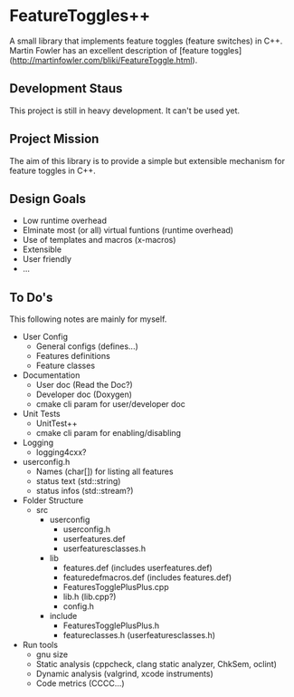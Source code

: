 FeatureToggles++
======================

A small library that implements feature toggles (feature switches) in C++.
Martin Fowler has an excellent description of [feature toggles] (http://martinfowler.com/bliki/FeatureToggle.html).

Development Staus
-----------------
This project is still in heavy development. It can't be used yet.

Project Mission
---------------
The aim of this library is to provide a simple but extensible mechanism for feature toggles in C++.

Design Goals
------------
- Low runtime overhead
- Elminate most (or all) virtual funtions (runtime overhead)
- Use of templates and macros (x-macros)
- Extensible
- User friendly
- ...


To Do's
-------
This following notes are mainly for myself.
- User Config
    + General configs (defines...)
    + Features definitions
    + Feature classes
- Documentation
    + User doc (Read the Doc?)
    + Developer doc (Doxygen)
    + cmake cli param for user/developer doc
- Unit Tests
    + UnitTest++
    + cmake cli param for enabling/disabling
- Logging
    + logging4cxx?
- userconfig.h
    + Names (char[]) for listing all features
    + status text (std::string)
    + status infos (std::stream?)
- Folder Structure
    + src
        + userconfig
            + userconfig.h
            + userfeatures.def
            + userfeaturesclasses.h
        + lib
            + features.def (includes userfeatures.def)
            + featuredefmacros.def (includes features.def)
            + FeaturesTogglePlusPlus.cpp
            + lib.h (lib.cpp?)
            + config.h
        + include
            + FeaturesTogglePlusPlus.h
            + featureclasses.h (userfeaturesclasses.h)
- Run tools
    + gnu size
    + Static analysis (cppcheck, clang static analyzer, ChkSem, oclint)
    + Dynamic analysis (valgrind, xcode instruments)
    + Code metrics (CCCC...)
